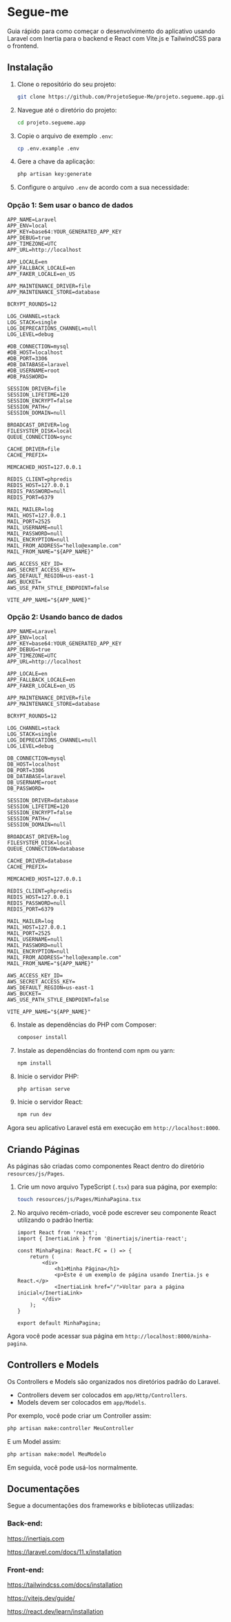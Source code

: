 # Segue-me

Guia rápido para como começar o desenvolvimento do aplicativo usando Laravel com Inertia para o backend e React com Vite.js e TailwindCSS para o frontend.

## Instalação

1. Clone o repositório do seu projeto:

   ```bash
   git clone https://github.com/ProjetoSegue-Me/projeto.segueme.app.git
   ```

2. Navegue até o diretório do projeto:

   ```bash
   cd projeto.segueme.app
   ```

3. Copie o arquivo de exemplo `.env`:

   ```bash
   cp .env.example .env
   ```

4. Gere a chave da aplicação:

   ```bash
   php artisan key:generate
   ```

5. Configure o arquivo `.env` de acordo com a sua necessidade:

### Opção 1: Sem usar o banco de dados

```dotenv
APP_NAME=Laravel
APP_ENV=local
APP_KEY=base64:YOUR_GENERATED_APP_KEY
APP_DEBUG=true
APP_TIMEZONE=UTC
APP_URL=http://localhost

APP_LOCALE=en
APP_FALLBACK_LOCALE=en
APP_FAKER_LOCALE=en_US

APP_MAINTENANCE_DRIVER=file
APP_MAINTENANCE_STORE=database

BCRYPT_ROUNDS=12

LOG_CHANNEL=stack
LOG_STACK=single
LOG_DEPRECATIONS_CHANNEL=null
LOG_LEVEL=debug

#DB_CONNECTION=mysql
#DB_HOST=localhost
#DB_PORT=3306
#DB_DATABASE=laravel
#DB_USERNAME=root
#DB_PASSWORD=

SESSION_DRIVER=file
SESSION_LIFETIME=120
SESSION_ENCRYPT=false
SESSION_PATH=/
SESSION_DOMAIN=null

BROADCAST_DRIVER=log
FILESYSTEM_DISK=local
QUEUE_CONNECTION=sync

CACHE_DRIVER=file
CACHE_PREFIX=

MEMCACHED_HOST=127.0.0.1

REDIS_CLIENT=phpredis
REDIS_HOST=127.0.0.1
REDIS_PASSWORD=null
REDIS_PORT=6379

MAIL_MAILER=log
MAIL_HOST=127.0.0.1
MAIL_PORT=2525
MAIL_USERNAME=null
MAIL_PASSWORD=null
MAIL_ENCRYPTION=null
MAIL_FROM_ADDRESS="hello@example.com"
MAIL_FROM_NAME="${APP_NAME}"

AWS_ACCESS_KEY_ID=
AWS_SECRET_ACCESS_KEY=
AWS_DEFAULT_REGION=us-east-1
AWS_BUCKET=
AWS_USE_PATH_STYLE_ENDPOINT=false

VITE_APP_NAME="${APP_NAME}"
```

### Opção 2: Usando banco de dados

```dotenv
APP_NAME=Laravel
APP_ENV=local
APP_KEY=base64:YOUR_GENERATED_APP_KEY
APP_DEBUG=true
APP_TIMEZONE=UTC
APP_URL=http://localhost

APP_LOCALE=en
APP_FALLBACK_LOCALE=en
APP_FAKER_LOCALE=en_US

APP_MAINTENANCE_DRIVER=file
APP_MAINTENANCE_STORE=database

BCRYPT_ROUNDS=12

LOG_CHANNEL=stack
LOG_STACK=single
LOG_DEPRECATIONS_CHANNEL=null
LOG_LEVEL=debug

DB_CONNECTION=mysql
DB_HOST=localhost
DB_PORT=3306
DB_DATABASE=laravel
DB_USERNAME=root
DB_PASSWORD=

SESSION_DRIVER=database
SESSION_LIFETIME=120
SESSION_ENCRYPT=false
SESSION_PATH=/
SESSION_DOMAIN=null

BROADCAST_DRIVER=log
FILESYSTEM_DISK=local
QUEUE_CONNECTION=database

CACHE_DRIVER=database
CACHE_PREFIX=

MEMCACHED_HOST=127.0.0.1

REDIS_CLIENT=phpredis
REDIS_HOST=127.0.0.1
REDIS_PASSWORD=null
REDIS_PORT=6379

MAIL_MAILER=log
MAIL_HOST=127.0.0.1
MAIL_PORT=2525
MAIL_USERNAME=null
MAIL_PASSWORD=null
MAIL_ENCRYPTION=null
MAIL_FROM_ADDRESS="hello@example.com"
MAIL_FROM_NAME="${APP_NAME}"

AWS_ACCESS_KEY_ID=
AWS_SECRET_ACCESS_KEY=
AWS_DEFAULT_REGION=us-east-1
AWS_BUCKET=
AWS_USE_PATH_STYLE_ENDPOINT=false

VITE_APP_NAME="${APP_NAME}"
```

6. Instale as dependências do PHP com Composer:

   ```bash
   composer install
   ```

7. Instale as dependências do frontend com npm ou yarn:

   ```bash
   npm install
   ```

8. Inicie o servidor PHP:

   ```bash
   php artisan serve
   ```

9. Inicie o servidor React:

   ```bash
   npm run dev
   ```

Agora seu aplicativo Laravel está em execução em `http://localhost:8000`.

## Criando Páginas

As páginas são criadas como componentes React dentro do diretório `resources/js/Pages`.

1. Crie um novo arquivo TypeScript (`.tsx`) para sua página, por exemplo:

   ```bash
   touch resources/js/Pages/MinhaPagina.tsx
   ```

2. No arquivo recém-criado, você pode escrever seu componente React utilizando o padrão Inertia:

   ```tsx
   import React from 'react';
   import { InertiaLink } from '@inertiajs/inertia-react';

   const MinhaPagina: React.FC = () => {
       return (
           <div>
               <h1>Minha Página</h1>
               <p>Este é um exemplo de página usando Inertia.js e React.</p>
               <InertiaLink href="/">Voltar para a página inicial</InertiaLink>
           </div>
       );
   }

   export default MinhaPagina;
   ```

Agora você pode acessar sua página em `http://localhost:8000/minha-pagina`.

## Controllers e Models

Os Controllers e Models são organizados nos diretórios padrão do Laravel.

- Controllers devem ser colocados em `app/Http/Controllers`.
- Models devem ser colocados em `app/Models`.

Por exemplo, você pode criar um Controller assim:

```bash
php artisan make:controller MeuController
```

E um Model assim:

```bash
php artisan make:model MeuModelo
```

Em seguida, você pode usá-los normalmente.

## Documentações

Segue a documentações dos frameworks e bibliotecas utilizadas:

### Back-end:
https://inertiajs.com

https://laravel.com/docs/11.x/installation

### Front-end:

https://tailwindcss.com/docs/installation

https://vitejs.dev/guide/

https://react.dev/learn/installation
